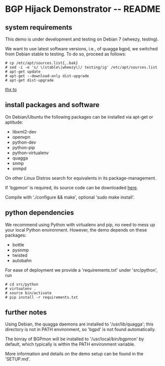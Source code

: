 # BGP Hijack Demonstrator -- README

## system requirements

This demo is under development and testing on Debian 7 (wheezy, testing). 

We want to use latest software versions, i.e., of quagga bgpd, we switched from
Debian stable to testing. To do so, proceed as follows:

    # cp /etc/apt/sources.list{,.bak}
    # sed -i -e 's/ \(stable\|wheezy\)/ testing/ig' /etc/apt/sources.list
    # apt-get update
    # apt-get --download-only dist-upgrade
    # apt-get dist-upgrade

[thx to](http://unix.stackexchange.com/questions/90389/how-to-upgrade-debian-stable-wheezy-to-testing-jessie)

## install packages and software

On Debian/Ubuntu the following packages can be installed via apt-get or aptitude:

 - libxml2-dev
 - openvpn
 - python-dev
 - python-pip
 - python-virtualenv
 - quagga
 - snmp
 - snmpd

On other Linux Distros search for equivalents in its package-management.

If 'bgpmon' is required, its source code can be downloaded 
[here](http://bgpmon.netsec.colostate.edu/index.php/download).

Compile with './configure && make', optional 'sudo make install'.

## python dependencies

We recommend using Python with virtualenv and pip, no need to mess up your
local Python environment. However, the demo depends on these packages:

 - bottle
 - pysnmp
 - twisted
 - autobahn

For ease of deployment we provide a 'requirements.txt' under 'src/python', run

    # cd src/python
    # virtualenv .
    # source bin/activate
    # pip install -r requirements.txt

## further notes

Using Debian, the quagga daemons are installed to '/usr/lib/quagga'; this directory
is not in PATH environment, so 'bgpd' is not found automatically.

The binray of BGPmon will be installed to '/usr/local/bin/bgpmon' by default, which
typically is within the PATH environment variable.

More information and details on the demo setup can be found in the 'SETUP.md'.